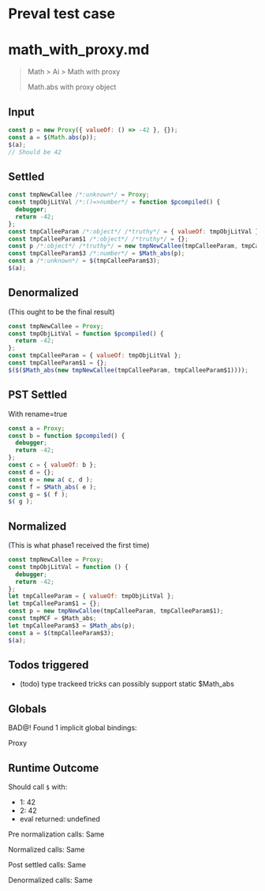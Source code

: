 # Preval test case

# math_with_proxy.md

> Math > Ai > Math with proxy
>
> Math.abs with proxy object

## Input

`````js filename=intro
const p = new Proxy({ valueOf: () => -42 }, {});
const a = $(Math.abs(p));
$(a);
// Should be 42
`````


## Settled


`````js filename=intro
const tmpNewCallee /*:unknown*/ = Proxy;
const tmpObjLitVal /*:()=>number*/ = function $pcompiled() {
  debugger;
  return -42;
};
const tmpCalleeParam /*:object*/ /*truthy*/ = { valueOf: tmpObjLitVal };
const tmpCalleeParam$1 /*:object*/ /*truthy*/ = {};
const p /*:object*/ /*truthy*/ = new tmpNewCallee(tmpCalleeParam, tmpCalleeParam$1);
const tmpCalleeParam$3 /*:number*/ = $Math_abs(p);
const a /*:unknown*/ = $(tmpCalleeParam$3);
$(a);
`````


## Denormalized
(This ought to be the final result)

`````js filename=intro
const tmpNewCallee = Proxy;
const tmpObjLitVal = function $pcompiled() {
  return -42;
};
const tmpCalleeParam = { valueOf: tmpObjLitVal };
const tmpCalleeParam$1 = {};
$($($Math_abs(new tmpNewCallee(tmpCalleeParam, tmpCalleeParam$1))));
`````


## PST Settled
With rename=true

`````js filename=intro
const a = Proxy;
const b = function $pcompiled() {
  debugger;
  return -42;
};
const c = { valueOf: b };
const d = {};
const e = new a( c, d );
const f = $Math_abs( e );
const g = $( f );
$( g );
`````


## Normalized
(This is what phase1 received the first time)

`````js filename=intro
const tmpNewCallee = Proxy;
const tmpObjLitVal = function () {
  debugger;
  return -42;
};
let tmpCalleeParam = { valueOf: tmpObjLitVal };
let tmpCalleeParam$1 = {};
const p = new tmpNewCallee(tmpCalleeParam, tmpCalleeParam$1);
const tmpMCF = $Math_abs;
let tmpCalleeParam$3 = $Math_abs(p);
const a = $(tmpCalleeParam$3);
$(a);
`````


## Todos triggered


- (todo) type trackeed tricks can possibly support static $Math_abs


## Globals


BAD@! Found 1 implicit global bindings:

Proxy


## Runtime Outcome


Should call `$` with:
 - 1: 42
 - 2: 42
 - eval returned: undefined

Pre normalization calls: Same

Normalized calls: Same

Post settled calls: Same

Denormalized calls: Same
